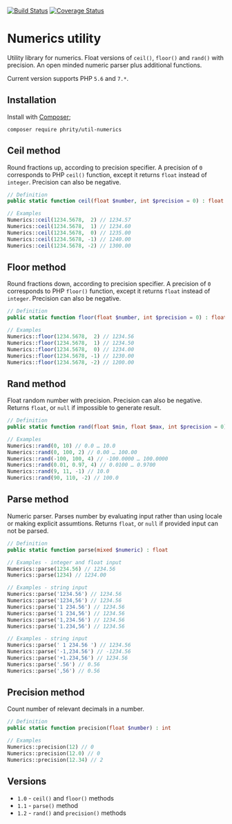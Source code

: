 [![Build Status](https://travis-ci.org/sirn-se/phrity-util-numerics.svg?branch=master)](https://travis-ci.org/sirn-se/phrity-util-numerics)
[![Coverage Status](https://coveralls.io/repos/github/sirn-se/phrity-util-numerics/badge.svg?branch=master)](https://coveralls.io/github/sirn-se/phrity-util-numerics?branch=master)

# Numerics utility

Utility library for numerics. Float versions of `ceil()`, `floor()` and `rand()` with precision. An open minded numeric parser plus additional functions.

Current version supports PHP `5.6` and `7.*`.

## Installation

Install with [Composer](https://getcomposer.org/);
```
composer require phrity/util-numerics
```

## Ceil method

Round fractions up, according to precision specifier. A precision of `0` corresponds to PHP `ceil()` function, except it returns `float` instead of `integer`. Precision can also be negative.

```php
// Definition
public static function ceil(float $number, int $precision = 0) : float

// Examples
Numerics::ceil(1234.5678,  2) // 1234.57
Numerics::ceil(1234.5678,  1) // 1234.60
Numerics::ceil(1234.5678,  0) // 1235.00
Numerics::ceil(1234.5678, -1) // 1240.00
Numerics::ceil(1234.5678, -2) // 1300.00
```

## Floor method

Round fractions down, according to precision specifier. A precision of `0` corresponds to PHP `floor()` function, except it returns `float` instead of `integer`. Precision can also be negative.

```php
// Definition
public static function floor(float $number, int $precision = 0) : float

// Examples
Numerics::floor(1234.5678,  2) // 1234.56
Numerics::floor(1234.5678,  1) // 1234.50
Numerics::floor(1234.5678,  0) // 1234.00
Numerics::floor(1234.5678, -1) // 1230.00
Numerics::floor(1234.5678, -2) // 1200.00
```

## Rand method

Float random number with precision. Precision can also be negative. Returns `float`, or `null` if impossible to generate result.

```php
// Definition
public static function rand(float $min, float $max, int $precision = 0) : float

// Examples
Numerics::rand(0, 10) // 0.0 … 10.0
Numerics::rand(0, 100, 2) // 0.00 … 100.00
Numerics::rand(-100, 100, 4) // -100.0000 … 100.0000
Numerics::rand(0.01, 0.97, 4) // 0.0100 … 0.9700
Numerics::rand(9, 11, -1) // 10.0
Numerics::rand(90, 110, -2) // 100.0
```

## Parse method

Numeric parser. Parses number by evaluating input rather than using locale or making explicit assumtions. Returns `float`, or `null` if provided input can not be parsed.

```php
// Definition
public static function parse(mixed $numeric) : float

// Examples - integer and float input
Numerics::parse(1234.56) // 1234.56
Numerics::parse(1234) // 1234.00

// Examples - string input
Numerics::parse('1234.56') // 1234.56
Numerics::parse('1234,56') // 1234.56
Numerics::parse('1 234.56') // 1234.56
Numerics::parse('1 234,56') // 1234.56
Numerics::parse('1,234.56') // 1234.56
Numerics::parse('1.234,56') // 1234.56

// Examples - string input
Numerics::parse(' 1 234.56 ') // 1234.56
Numerics::parse('-1,234.56') // -1234.56
Numerics::parse('+1.234,56') // 1234.56
Numerics::parse('.56') // 0.56
Numerics::parse(',56') // 0.56
```

## Precision method

Count number of relevant decimals in a number.

```php
// Definition
public static function precision(float $number) : int

// Examples
Numerics::precision(12) // 0
Numerics::precision(12.0) // 0
Numerics::precision(12.34) // 2
```

## Versions

* `1.0` - `ceil()` and `floor()` methods
* `1.1` - `parse()` method
* `1.2` - `rand()` and `precision()` methods